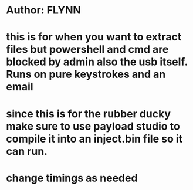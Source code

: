 # Author: FLYNN
# this is for when you want to extract files but powershell and cmd are blocked by admin also the usb itself. Runs on pure keystrokes and an email 
# since this is for the rubber ducky make sure to use payload studio to compile it into an inject.bin file so it can run.
# change timings as needed 
